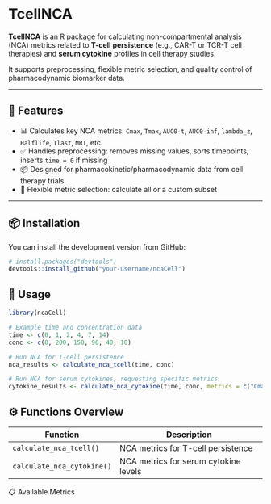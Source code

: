 # TcellNCA

**TcellNCA** is an R package for calculating non-compartmental analysis (NCA) metrics related to **T-cell persistence** (e.g., CAR-T or TCR-T cell therapies) and **serum cytokine** profiles in cell therapy studies.

It supports preprocessing, flexible metric selection, and quality control of pharmacodynamic biomarker data.

---

## 🚀 Features

- 📊 Calculates key NCA metrics: `Cmax`, `Tmax`, `AUC0-t`, `AUC0-inf`, `lambda_z`, `Halflife`, `Tlast`, `MRT`, etc.
- ✅ Handles preprocessing: removes missing values, sorts timepoints, inserts `time = 0` if missing
- 📦 Designed for pharmacokinetic/pharmacodynamic data from cell therapy trials
- 🔄 Flexible metric selection: calculate all or a custom subset

---

## 📦 Installation

You can install the development version from GitHub:
```r
# install.packages("devtools")
devtools::install_github("your-username/ncaCell")
```

## 🧬 Usage
```r
library(ncaCell)

# Example time and concentration data
time <- c(0, 1, 2, 4, 7, 14)
conc <- c(0, 200, 150, 90, 40, 10)

# Run NCA for T-cell persistence
nca_results <- calculate_nca_tcell(time, conc)

# Run NCA for serum cytokines, requesting specific metrics
cytokine_results <- calculate_nca_cytokine(time, conc, metrics = c("Cmax", "Tmax", "AUC0_t"))
```

## ⚙️ Functions Overview
| Function                   | Description                           |
| -------------------------- | ------------------------------------- |
| `calculate_nca_tcell()`    | NCA metrics for T-cell persistence    |
| `calculate_nca_cytokine()` | NCA metrics for serum cytokine levels |

📋 Available Metrics

